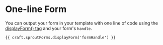 # One-line Form

You can output your form in your template with one line of code using the [displayForm() tag]({entry:884:}) and your form's `handle`.  

``` twig
{{ craft.sproutForms.displayForm('formHandle') }}
```